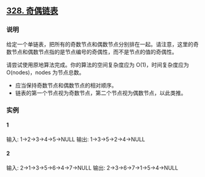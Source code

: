 ## [328. 奇偶链表](https://leetcode-cn.com/problems/odd-even-linked-list/)

### 说明
给定一个单链表，把所有的奇数节点和偶数节点分别排在一起。请注意，这里的奇数节点和偶数节点指的是节点编号的奇偶性，而不是节点的值的奇偶性。

请尝试使用原地算法完成。你的算法的空间复杂度应为 O(1)，时间复杂度应为 O(nodes)，nodes 为节点总数。

* 应当保持奇数节点和偶数节点的相对顺序。
* 链表的第一个节点视为奇数节点，第二个节点视为偶数节点，以此类推。

### 实例
#### 1
输入: 1->2->3->4->5->NULL
输出: 1->3->5->2->4->NULL

#### 2
输入: 2->1->3->5->6->4->7->NULL
输出: 2->3->6->7->1->5->4->NULL